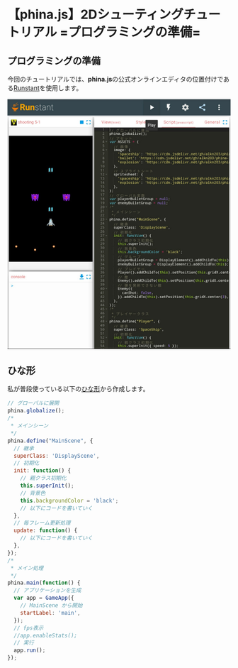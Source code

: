 # 【phina.js】2Dシューティングチュートリアル =プログラミングの準備=

## プログラミングの準備
今回のチュートリアルでは、**phina.js**の公式オンラインエディタの位置付けである[Runstant](https://runstant.com/)を使用します。

![runstant.jpeg](/images/runstant.jpeg)

## ひな形
私が普段使っている以下の[ひな形](https://qiita.com/alkn203/items/09274a38a0f31ee0c1d5)から作成します。

```javascript
// グローバルに展開
phina.globalize();
/*
 * メインシーン
 */
phina.define("MainScene", {
  // 継承
  superClass: 'DisplayScene',
  // 初期化
  init: function() {
    // 親クラス初期化
    this.superInit();
    // 背景色
    this.backgroundColor = 'black';
    // 以下にコードを書いていく
  },
  // 毎フレーム更新処理
  update: function() {
    // 以下にコードを書いていく  
  },
});
/*
 * メイン処理
 */
phina.main(function() {
  // アプリケーションを生成
  var app = GameApp({
    // MainScene から開始
    startLabel: 'main',
  });
  // fps表示
  //app.enableStats();
  // 実行
  app.run();
});
```
